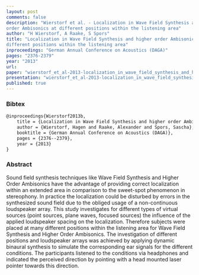 ```yaml
---
layout: post
comments: false
description: "Wierstorf et al. - Localization in Wave Field Synthesis and higher
order Ambisonics at different positions within the listening area"
author: "H Wierstorf, A Raake, S Spors"
title: "Localization in Wave Field Synthesis and higher order Ambisonics at
different positions within the listening area"
inproceedings: "German Annual Conference on Acoustics (DAGA)"
pages: "2376-2379"
year: "2013"
url: 
paper: "wierstorf_et_al-2013-localization_in_wave_field_synthesis_and_higher_order_ambisonics_at_different_positions.pdf"
presentation: "wierstorf_et_al-2013-localization_in_wave_field_synthesis_and_higher_order_ambisonics_at_different_positions-presentation.pdf"
published: true
---
```


### Bibtex

```latex
@inproceedings{Wierstorf2013b,
    title = {Localization in Wave Field Synthesis and higher order Ambisonics at different positions within the listening area},
    author = {Wierstorf, Hagen and Raake, Alexander and Spors, Sascha},
    booktitle = {German Annual Conference on Acoustics (DAGA)},
    pages = {2376--2379},
    year = {2013}
}
```

### Abstract

Sound field synthesis techniques like Wave Field Synthesis and Higher Order
Ambisonics have the advantage of providing correct localization within an
extended area in comparison to the sweet-spot phenomenon in stereophony.
In practice the localization could be disturbed by errors in the synthesized
sound field due to the obliged usage of a non-continuous loudspeaker array.
This study investigates for different types of virtual sources (point sources,
plane waves, focused sources) the influence of the applied loudspeaker spacing
on the localization. Therefore subjects were placed at many different positions
within the listening area for Wave Field Synthesis and Higher Order Ambisonics.
The investigation of different positions and loudspeaker arrays was achieved by
applying dynamic binaural synthesis to simulate the corresponding ear signals
for the different conditions. The participants listened to the conditions
via headphones and indicated the perceived direction by pointing with a head
mounted laser pointer towards this direction.
